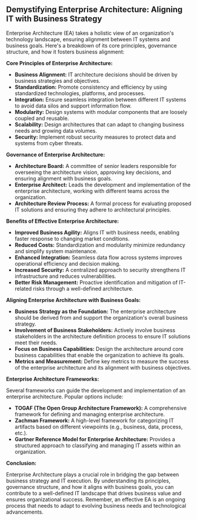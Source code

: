 ## Demystifying Enterprise Architecture: Aligning IT with Business Strategy

Enterprise Architecture (EA) takes a holistic view of an organization's technology landscape, ensuring alignment between IT systems and business goals. Here's a breakdown of its core principles, governance structure, and how it fosters business alignment:

**Core Principles of Enterprise Architecture:**

- **Business Alignment:** IT architecture decisions should be driven by business strategies and objectives.
- **Standardization:** Promote consistency and efficiency by using standardized technologies, platforms, and processes.
- **Integration:** Ensure seamless integration between different IT systems to avoid data silos and support information flow.
- **Modularity:** Design systems with modular components that are loosely coupled and reusable.
- **Scalability:** Design architectures that can adapt to changing business needs and growing data volumes.
- **Security:** Implement robust security measures to protect data and systems from cyber threats.

**Governance of Enterprise Architecture:**

- **Architecture Board:** A committee of senior leaders responsible for overseeing the architecture vision, approving key decisions, and ensuring alignment with business goals.
- **Enterprise Architect:** Leads the development and implementation of the enterprise architecture, working with different teams across the organization.
- **Architecture Review Process:** A formal process for evaluating proposed IT solutions and ensuring they adhere to architectural principles.

**Benefits of Effective Enterprise Architecture:**

- **Improved Business Agility:** Aligns IT with business needs, enabling faster response to changing market conditions.
- **Reduced Costs:** Standardization and modularity minimize redundancy and simplify system maintenance.
- **Enhanced Integration:** Seamless data flow across systems improves operational efficiency and decision making.
- **Increased Security:** A centralized approach to security strengthens IT infrastructure and reduces vulnerabilities.
- **Better Risk Management:** Proactive identification and mitigation of IT-related risks through a well-defined architecture.

**Aligning Enterprise Architecture with Business Goals:**

- **Business Strategy as the Foundation:** The enterprise architecture should be derived from and support the organization's overall business strategy.
- **Involvement of Business Stakeholders:** Actively involve business stakeholders in the architecture definition process to ensure IT solutions meet their needs.
- **Focus on Business Capabilities:** Design the architecture around core business capabilities that enable the organization to achieve its goals.
- **Metrics and Measurement:** Define key metrics to measure the success of the enterprise architecture and its alignment with business objectives.

**Enterprise Architecture Frameworks:**

Several frameworks can guide the development and implementation of an enterprise architecture. Popular options include:

- **TOGAF (The Open Group Architecture Framework):** A comprehensive framework for defining and managing enterprise architecture.
- **Zachman Framework:** A high-level framework for categorizing IT artifacts based on different viewpoints (e.g., business, data, process, etc.).
- **Gartner Reference Model for Enterprise Architecture:** Provides a structured approach to classifying and managing IT assets within an organization.

**Conclusion:**

Enterprise Architecture plays a crucial role in bridging the gap between business strategy and IT execution. By understanding its principles, governance structure, and how it aligns with business goals, you can contribute to a well-defined IT landscape that drives business value and ensures organizational success. Remember, an effective EA is an ongoing process that needs to adapt to evolving business needs and technological advancements.